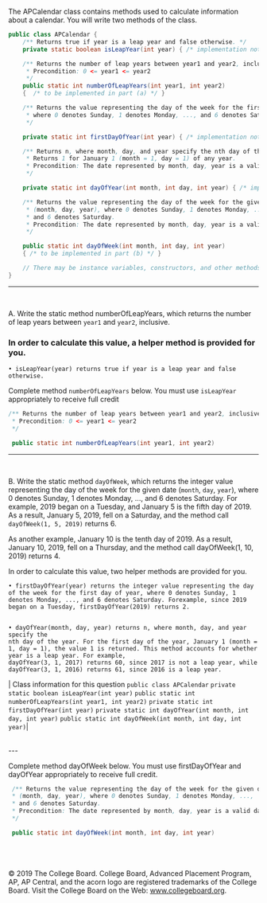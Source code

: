 The APCalendar class contains methods used to calculate information about a calendar. You will write two methods of the class.

```java
public class APCalendar {
    /** Returns true if year is a leap year and false otherwise. */
    private static boolean isLeapYear(int year) { /* implementation not shown */ }

    /** Returns the number of leap years between year1 and year2, inclusive.
     * Precondition: 0 <= year1 <= year2
     */
    public static int numberOfLeapYears(int year1, int year2) 
    {  /* to be implemented in part (a) */ }

    /** Returns the value representing the day of the week for the first day of year,
     * where 0 denotes Sunday, 1 denotes Monday, ..., and 6 denotes Saturday.
     */

    private static int firstDayOfYear(int year) { /* implementation not shown */ }

    /** Returns n, where month, day, and year specify the nth day of the year.
     * Returns 1 for January 1 (month = 1, day = 1) of any year.
     * Precondition: The date represented by month, day, year is a valid date.
     */

    private static int dayOfYear(int month, int day, int year) { /* implementation not shown */ }

    /** Returns the value representing the day of the week for the given date
     * (month, day, year), where 0 denotes Sunday, 1 denotes Monday, ...,
     * and 6 denotes Saturday.
     * Precondition: The date represented by month, day, year is a valid date.
     */

    public static int dayOfWeek(int month, int day, int year)
    { /* to be implemented in part (b) */ }

    // There may be instance variables, constructors, and other methods not shown.
} 
```
---
<br>

 A. Write the static method numberOfLeapYears, which returns the number of leap years between `year1` and `year2`, inclusive.

### In order to calculate this value, a helper method is provided for you. <br>
    • isLeapYear(year) returns true if year is a leap year and false otherwise. 

Complete method `numberOfLeapYears` below. You must use `isLeapYear` appropriately to
receive full credit

```java
/** Returns the number of leap years between year1 and year2, inclusive.
 * Precondition: 0 <= year1 <= year2
 */

 public static int numberOfLeapYears(int year1, int year2)
```
--- 
<br>
 
 B. Write the static method `dayOfWeek`, which returns the integer value representing the day of the week for the given date (`month`, `day`, `year`), where 0 denotes Sunday, 1 denotes Monday, ..., and 6 denotes Saturday. For example, 2019 began on a Tuesday, and January 5 is the fifth day of 2019. As a result,
January 5, 2019, fell on a Saturday, and the method call `dayOfWeek(1, 5, 2019)` returns 6.

As another example, January 10 is the tenth day of 2019. As a result, January 10, 2019, fell on a Thursday,
and the method call dayOfWeek(1, 10, 2019) returns 4.

In order to calculate this value, two helper methods are provided for you.

    • firstDayOfYear(year) returns the integer value representing the day of the week for the first day of year, where 0 denotes Sunday, 1 denotes Monday, ..., and 6 denotes Saturday. Forexample, since 2019 began on a Tuesday, firstDayOfYear(2019) returns 2.
    

    • dayOfYear(month, day, year) returns n, where month, day, and year specify the
    nth day of the year. For the first day of the year, January 1 (month = 1, day = 1), the value 1 is returned. This method accounts for whether year is a leap year. For example,
    dayOfYear(3, 1, 2017) returns 60, since 2017 is not a leap year, while
    dayOfYear(3, 1, 2016) returns 61, since 2016 is a leap year. 

| Class information for this question 
`public class APCalendar`
`private static boolean isLeapYear(int year)`
`public static int numberOfLeapYears(int year1, int year2)`
`private static int firstDayOfYear(int year)`
`private static int dayOfYear(int month, int day, int year)`
`public static int dayOfWeek(int month, int day, int year)`|

<br>
---
<br>

Complete method dayOfWeek below. You must use firstDayOfYear and dayOfYear
appropriately to receive full credit.

```java
 /** Returns the value representing the day of the week for the given date
 * (month, day, year), where 0 denotes Sunday, 1 denotes Monday, ...,
 * and 6 denotes Saturday.
 * Precondition: The date represented by month, day, year is a valid date.
 */

 public static int dayOfWeek(int month, int day, int year) 
```
<br><br><br>
© 2019 The College Board. College Board, Advanced Placement Program, AP, AP Central, and the acorn logo are registered trademarks of the College Board. Visit the College Board on the Web: www.collegeboard.org.
